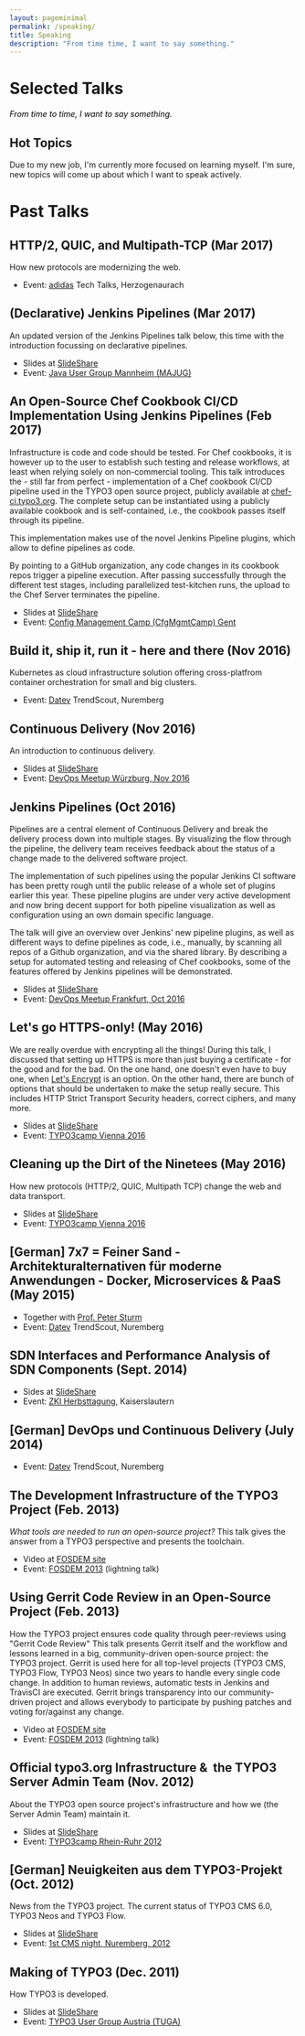 ```yaml
---
layout: pageminimal
permalink: /speaking/
title: Speaking
description: "From time time, I want to say something."
---
```


<h1 class="post-title text-center hyper lighter bordered-bottom entry-title">Selected Talks</h1>
<div class="cursive" style="color: #000; font-style:italic;">From time to time, I want to say something.</div>


## Hot Topics

Due to my new job, I'm currently more focused on learning myself. I'm sure, new topics will come up about which I want to speak actively.



#  Past Talks

## HTTP/2, QUIC, and Multipath-TCP (Mar 2017)

How new protocols are modernizing the web.

- Event: [adidas](http://www.adidas.de) Tech Talks, Herzogenaurach

## (Declarative) Jenkins Pipelines (Mar 2017)

An updated version of the Jenkins Pipelines talk below, this time with the introduction focussing on declarative pipelines. 

- Slides at [SlideShare](https://www.slideshare.net/StephenKing/declarative-jenkins-pipelines)
- Event: [Java User Group Mannheim (MAJUG)](http://www.majug.de/2017/03/15/jenkins-pipelines/)


## An Open-Source Chef Cookbook CI/CD Implementation Using Jenkins Pipelines (Feb 2017) 

Infrastructure is code and code should be tested. For Chef cookbooks, it is however up to the user to establish such testing and release workflows, at least when relying solely on non-commercial tooling. This talk introduces the - still far from perfect - implementation of a Chef cookbook CI/CD pipeline used in the TYPO3 open source project, publicly available at [chef-ci.typo3.org](https://chef-ci.typo3.org). The complete setup can be instantiated using a publicly available cookbook and is self-contained, i.e., the cookbook passes itself through its pipeline.

This implementation makes use of the novel Jenkins Pipeline plugins, which allow to define pipelines as code.

By pointing to a GitHub organization, any code changes in its cookbook repos trigger a pipeline execution. After passing successfully through the different test stages, including parallelized test-kitchen runs, the upload to the Chef Server terminates the pipeline.

- Slides at [SlideShare](https://www.slideshare.net/StephenKing/an-opensource-chef-cookbook-cicd-implementation-using-jenkins-pipelines)
- Event: [Config Management Camp (CfgMgmtCamp) Gent](http://cfgmgmtcamp.eu/schedule/chef/steffen-gebert.html)

## Build it, ship it, run it - here and there (Nov 2016)

Kubernetes as cloud infrastructure solution offering cross-platfrom container orchestration for small and big clusters.
 
- Event: [Datev](https://www.datev.de) TrendScout, Nuremberg

## Continuous Delivery (Nov 2016)

An introduction to continuous delivery.

- Slides at [SlideShare](http://www.slideshare.net/StephenKing/continuous-delivery-68335663)
- Event: [DevOps Meetup Würzburg, Nov 2016](https://www.meetup.com/de-DE/DevOps-Wuerzburg-Mainfranken/events/234778486/)

## Jenkins Pipelines (Oct 2016)

Pipelines are a central element of Continuous Delivery and break the delivery process down into multiple stages. By visualizing the flow through the pipeline, the delivery team receives feedback about the status of a change made to the delivered software project.

The implementation of such pipelines using the popular Jenkins CI software has been pretty rough until the public release of a whole set of plugins earlier this year. These pipeline plugins are under very active development and now bring decent support for both pipeline visualization as well as configuration using an own domain specific language.

The talk will give an overview over Jenkins' new pipeline plugins, as well as different ways to define pipelines as code, i.e., manually, by scanning all repos of a Github organization, and via the shared library. 
By describing a setup for automated testing and releasing of Chef cookbooks, some of the features offered by Jenkins pipelines will be demonstrated.

- Slides at [SlideShare](http://www.slideshare.net/StephenKing/jenkins-pipelines-67473540)
- Event: [DevOps Meetup Frankfurt, Oct 2016](http://www.meetup.com/de-DE/DevOps-Frankfurt/events/234408955/)


## Let's go HTTPS-only! (May 2016)
 
We are really overdue with encrypting all the things! During this talk, I discussed that setting up HTTPS is more than just buying a
certificate - for the good and for the bad.
On the one hand, one doesn't even have to buy one, when [Let's Encrypt](https://letsencrypt.org) is an option. On the other hand,
there are bunch of options that should be undertaken to make the setup really secure. This includes HTTP Strict Transport Security headers,
correct ciphers, and many more.
 
- Slides at [SlideShare](http://www.slideshare.net/StephenKing/lets-go-httpsonly-more-than-buying-a-certificate)
- Event: [TYPO3camp Vienna 2016](http://t3cvienna.camp)


## Cleaning up the Dirt of the Ninetees (May 2016)

How new protocols (HTTP/2, QUIC, Multipath TCP) change the web and data transport.

- Slides at [SlideShare](http://www.slideshare.net/StephenKing/cleaning-up-the-dirt-of-the-nineties-how-new-protocols-are-modernizing-the-web)
- Event: [TYPO3camp Vienna 2016](http://t3cvienna.camp)

## [German] 7x7 = Feiner Sand - Architekturalternativen für moderne Anwendungen - Docker, Microservices & PaaS (May 2015)
 
 - Together with [Prof. Peter Sturm](https://www.uni-trier.de/index.php?id=17497)
 - Event: [Datev](https://www.datev.de) TrendScout, Nuremberg

## SDN Interfaces and Performance Analysis of SDN Components (Sept. 2014)

- Sides at [SlideShare](http://www.slideshare.net/StephenKing/sdn-interfaces-and-performance-analysis-of-sdn-components)
- Event: [ZKI Herbsttagung](https://www.rhrk.uni-kl.de/aktuell/zki2014/tagungsprogramm/), Kaiserslautern


## [German] DevOps und Continuous Delivery (July 2014)

- Event: [Datev](https://www.datev.de) TrendScout, Nuremberg


## The Development Infrastructure of the TYPO3 Project (Feb. 2013)

_What tools are needed to run an open-source project?_
This talk gives the answer from a TYPO3 perspective and presents the toolchain.

- Video at [FOSDEM site](https://archive.fosdem.org/2013/schedule/event/the_development_infrastructure_of_the_typo3_project/)
- Event: [FOSDEM 2013](https://archive.fosdem.org/2013/schedule/event/the_development_infrastructure_of_the_typo3_project/) (lightning talk)


## Using Gerrit Code Review in an Open-Source Project (Feb. 2013)

How the TYPO3 project ensures code quality through peer-reviews using "Gerrit Code Review"
This talk presents Gerrit itself and the workflow and lessons learned in a big, community-driven open-source project: the TYPO3 project.
Gerrit is used here for all top-level projects (TYPO3 CMS, TYPO3 Flow, TYPO3 Neos) since two years to handle every single code change.
In addition to human reviews, automatic tests in Jenkins and TravisCI are executed. Gerrit brings transparency into our community-driven
project and allows everybody to participate by pushing patches and voting for/against any change.

- Video at [FOSDEM site](https://archive.fosdem.org/2013/schedule/event/using_gerrit_code_review_in_an_open_source_project/)
- Event: [FOSDEM 2013](https://archive.fosdem.org/2013/schedule/event/using_gerrit_code_review_in_an_open_source_project/) (lightning talk)


## Official typo3.org Infrastructure &  the TYPO3 Server Admin Team (Nov. 2012)

About the TYPO3 open source project's infrastructure and how we (the Server Admin Team) maintain it. 

- Slides at [SlideShare](http://www.slideshare.net/StephenKing/die-offizielle-typo3org-infrastruktur-das-typo3-server-admin-team)
- Event: [TYPO3camp Rhein-Ruhr 2012](http://www.typo3camp-rheinruhr.de/)


## [German] Neuigkeiten aus dem TYPO3-Projekt (Oct. 2012)

News from the TYPO3 project. The current status of TYPO3 CMS 6.0, TYPO3 Neos and TYPO3 Flow.

- Slides at [SlideShare](http://www.slideshare.net/StephenKing/neuigkeiten-aus-dem-typo3projekt)
- Event: [1st CMS night, Nuremberg, 2012](http://cmsnue.de/1-joomla-typo3-wordpress-contao-drupal)


## Making of TYPO3 (Dec. 2011)

How TYPO3 is developed.

- Slides at [SlideShare](http://www.slideshare.net/StephenKing/making-of-typo3)
- Event: [TYPO3 User Group Austria (TUGA)](http://tuga.at/)

